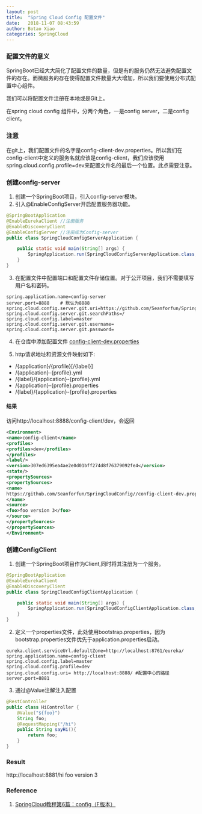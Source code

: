 ```yaml
---
layout: post
title:  "Spring Cloud Config 配置文件"
date:   2018-11-07 08:43:59
author: Botao Xiao
categories: SpringCloud
---
```

### 配置文件的意义
SpringBoot已经大大简化了配置文件的数量，但是有的服务仍然无法避免配置文件的存在。而微服务的存在使得配置文件数量大大增加，所以我们要使用分布式配置中心组件。

我们可以将配置文件注册在本地或是Git上。

在spring cloud config 组件中，分两个角色，一是config server，二是config client。

### 注意
在git上，我们配置文件的名字是config-client-dev.properties。所以我们在config-client中定义的服务名就应该是config-client，我们应该使用spring.cloud.config.profile=dev来配置文件名的最后一个位置。此点需要注意。


### 创建config-server
1. 创建一个SpringBoot项目，引入config-server模块。
2. 引入@EnableConfigServer开启配置服务器功能。
```Java
@SpringBootApplication
@EnableEurekaClient	//注册服务
@EnableDiscoveryClient
@EnableConfigServer	//注册成为Config-server
public class SpringCloudConfigServerApplication {

	public static void main(String[] args) {
		SpringApplication.run(SpringCloudConfigServerApplication.class, args);
	}
}
```

3. 在配置文件中配置端口和配置文件存储位置。对于公开项目，我们不需要填写用户名和密码。
```Properties
spring.application.name=config-server
server.port=8888	# 默认为8888
spring.cloud.config.server.git.uri=https://github.com/Seanforfun/SpringCloudConfig
spring.cloud.config.server.git.searchPaths=/
spring.cloud.config.label=master
spring.cloud.config.server.git.username=
spring.cloud.config.server.git.password=
```

4. 在仓库中添加配置文件
[config-client-dev.properties](https://github.com/Seanforfun/SpringCloudConfig/blob/master/config-client-dev.properties)

5. http请求地址和资源文件映射如下:
* /{application}/{profile}[/{label}]
* /{application}-{profile}.yml
* /{label}/{application}-{profile}.yml
* /{application}-{profile}.properties
* /{label}/{application}-{profile}.properties


#### 结果
访问http://localhost:8888/config-client/dev，会返回
```xml
<Environment>
<name>config-client</name>
<profiles>
<profiles>dev</profiles>
</profiles>
<label/>
<version>307ed6395ea4ae2e0d01bff274d8f76379092fe4</version>
<state/>
<propertySources>
<propertySources>
<name>
https://github.com/Seanforfun/SpringCloudConfig//config-client-dev.properties
</name>
<source>
<foo>foo version 3</foo>
</source>
</propertySources>
</propertySources>
</Environment>
```

### 创建ConfigClient
1. 创建一个SpringBoot项目作为Client,同时将其注册为一个服务。

```Java
@SpringBootApplication
@EnableEurekaClient
@EnableDiscoveryClient
public class SpringCloudConfigClientApplication {

	public static void main(String[] args) {
		SpringApplication.run(SpringCloudConfigClientApplication.class, args);
	}
}
```

2. 定义一个properties文件，此处使用bootstrap.properties，因为bootstrap.properties文件优先于application.properties启动。
```Properties
eureka.client.serviceUrl.defaultZone=http://localhost:8761/eureka/
spring.application.name=config-client
spring.cloud.config.label=master
spring.cloud.config.profile=dev
spring.cloud.config.uri= http://localhost:8888/	#配置中心的路径
server.port=8881
```

3. 通过@Value注解注入配置
```Java
@RestController
public class HiController {
	@Value("${foo}")
	String foo;
	@RequestMapping("/hi")
	public String sayHi(){
		return foo;
	}
}
```

### Result
http://localhost:8881/hi
foo version 3

### Reference
1. [SpringCloud教程第6篇：config（F版本）](https://www.fangzhipeng.com/springcloud/2018/08/30/sc-f6-config/)